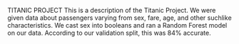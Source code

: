 TITANIC PROJECT
This is a description of the Titanic Project. We were given data about passengers varying from sex, fare, age, and other suchlike characteristics. We cast sex into booleans and ran a Random Forest model on our data. According to our validation split, this was 84% accurate. 
